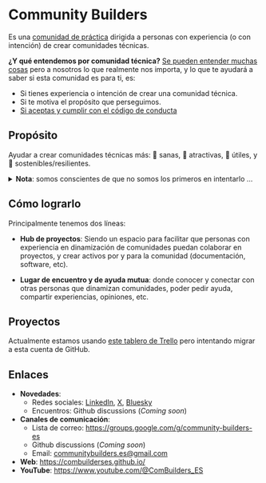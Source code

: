 # Community Builders

Es una [comunidad de práctica](https://es.wikipedia.org/wiki/Comunidad_de_pr%C3%A1ctica) dirigida a personas con experiencia (o con intención) de crear comunidades técnicas.

**¿Y qué entendemos por comunidad técnica?**
[Se pueden entender muchas cosas](https://www.rauljimenez.info/es/blog/what-is-a-technical-community) pero a nosotros lo que realmente nos importa, y lo que te ayudará a saber si esta comunidad es para ti, es:
* Si tienes experiencia o intención de crear una comunidad técnica.
* Si te motiva el propósito que perseguimos.
* [Si aceptas y cumplir con el código de conducta](https://docs.google.com/presentation/d/1aKF09HUjtchR3m6ys2ne-zL9exFkp7I31QqJJMrFwiA/edit?usp=sharing)

## Propósito

Ayudar a crear comunidades técnicas más: 🌱 sanas, 🧲 atractivas, 🎯 útiles, y 💪 sostenibles/resilientes.


<details>
 <summary><strong>Nota</strong>: somos conscientes de que no somos los primeros en intentarlo ...</summary>
  
 ... pero arrancamos esta porque actualmente [no encontramos ninguna activa](https://www.rauljimenez.info/es/docs/communities/other-resources-for-community-organizers#iniciativas). Intentaremos aprovechar dentro de lo posible el trabajo hecho anteriormente por otras.

</details>

## Cómo lograrlo

Principalmente tenemos dos líneas:

* **Hub de proyectos**: Siendo un espacio para facilitar que personas con experiencia en dinamización de comunidades puedan colaborar en proyectos, y crear activos por y para la comunidad (documentación, software, etc).

* **Lugar de encuentro y de ayuda mutua**: donde conocer y conectar con otras personas que dinamizan comunidades, poder pedir ayuda, compartir experiencias, opiniones, etc.

## Proyectos

Actualmente estamos usando [este tablero de Trello](https://trello.com/b/fizmMeL8/comunidad-de-personas-que-dinamizan-comunidades) pero intentando migrar a esta cuenta de GitHub.

## Enlaces

* **Novedades**:
  * Redes sociales: [LinkedIn](https://www.linkedin.com/company/combuilders-es/?viewAsMember=true), [X](https://x.com/ComBuilders_ES), [Bluesky](https://bsky.app/profile/communitybuilders.bsky.social)
  * Encuentros: Github discussions (*Coming soon*)
* **Canales de comunicación**:
  * Lista de correo: https://groups.google.com/g/community-builders-es
  * Github discussions (*Coming soon*)
  * Email: communitybuilders.es@gmail.com
* **Web**: https://combuilderses.github.io/
* **YouTube**: https://www.youtube.com/@ComBuilders_ES

